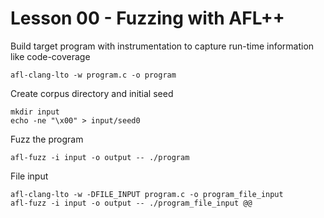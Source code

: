 # Lesson 00 - Fuzzing with AFL++

Build target program with instrumentation to capture run-time information like code-coverage
```shell
afl-clang-lto -w program.c -o program
```

Create corpus directory and initial seed
```shell
mkdir input
echo -ne "\x00" > input/seed0
```

Fuzz the program
```shell
afl-fuzz -i input -o output -- ./program
```

File input
```shell
afl-clang-lto -w -DFILE_INPUT program.c -o program_file_input
afl-fuzz -i input -o output -- ./program_file_input @@
```